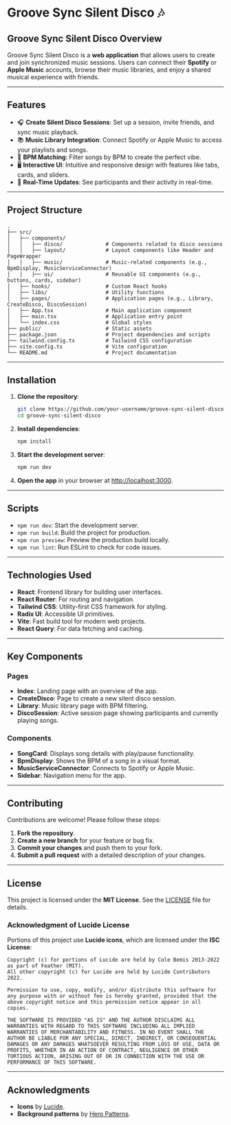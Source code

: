 # Groove Sync Silent Disco 🎶

## Groove Sync Silent Disco Overview

Groove Sync Silent Disco is a **web application** that allows users to create and join synchronized music sessions. Users can connect their **Spotify** or **Apple Music** accounts, browse their music libraries, and enjoy a shared musical experience with friends.

---

## Features

- 🎧 **Create Silent Disco Sessions**: Set up a session, invite friends, and sync music playback.
- 📚 **Music Library Integration**: Connect Spotify or Apple Music to access your playlists and songs.
- 🎵 **BPM Matching**: Filter songs by BPM to create the perfect vibe.
- 🖥️ **Interactive UI**: Intuitive and responsive design with features like tabs, cards, and sliders.
- 🔄 **Real-Time Updates**: See participants and their activity in real-time.

---

## Project Structure

```plaintext
.
├── src/
│   ├── components/
│   │   ├── disco/              # Components related to disco sessions
│   │   ├── layout/             # Layout components like Header and PageWrapper
│   │   ├── music/              # Music-related components (e.g., BpmDisplay, MusicServiceConnector)
│   │   ├── ui/                 # Reusable UI components (e.g., buttons, cards, sidebar)
│   ├── hooks/                  # Custom React hooks
│   ├── libs/                   # Utility functions
│   ├── pages/                  # Application pages (e.g., Library, CreateDisco, DiscoSession)
│   ├── App.tsx                 # Main application component
│   ├── main.tsx                # Application entry point
│   └── index.css               # Global styles
├── public/                     # Static assets
├── package.json                # Project dependencies and scripts
├── tailwind.config.ts          # Tailwind CSS configuration
├── vite.config.ts              # Vite configuration
└── README.md                   # Project documentation
```

---

## Installation

1. **Clone the repository**:
    ```bash
    git clone https://github.com/your-username/groove-sync-silent-disco.git
    cd groove-sync-silent-disco
    ```

2. **Install dependencies**:
    ```bash
    npm install
    ```

3. **Start the development server**:
    ```bash
    npm run dev
    ```

4. **Open the app** in your browser at [http://localhost:3000](http://localhost:3000).

---

## Scripts

- `npm run dev`: Start the development server.
- `npm run build`: Build the project for production.
- `npm run preview`: Preview the production build locally.
- `npm run lint`: Run ESLint to check for code issues.

---

## Technologies Used

- **React**: Frontend library for building user interfaces.
- **React Router**: For routing and navigation.
- **Tailwind CSS**: Utility-first CSS framework for styling.
- **Radix UI**: Accessible UI primitives.
- **Vite**: Fast build tool for modern web projects.
- **React Query**: For data fetching and caching.

---

## Key Components

### Pages

- **Index**: Landing page with an overview of the app.
- **CreateDisco**: Page to create a new silent disco session.
- **Library**: Music library page with BPM filtering.
- **DiscoSession**: Active session page showing participants and currently playing songs.

### Components

- **SongCard**: Displays song details with play/pause functionality.
- **BpmDisplay**: Shows the BPM of a song in a visual format.
- **MusicServiceConnector**: Connects to Spotify or Apple Music.
- **Sidebar**: Navigation menu for the app.

---

## Contributing

Contributions are welcome! Please follow these steps:

1. **Fork the repository**.
2. **Create a new branch** for your feature or bug fix.
3. **Commit your changes** and push them to your fork.
4. **Submit a pull request** with a detailed description of your changes.

---

## License

This project is licensed under the **MIT License**. See the [LICENSE](./LICENSE) file for details.

### Acknowledgment of Lucide License

Portions of this project use **Lucide icons**, which are licensed under the **ISC License**:

```
Copyright (c) for portions of Lucide are held by Cole Bemis 2013-2022 as part of Feather (MIT). 
All other copyright (c) for Lucide are held by Lucide Contributors 2022.

Permission to use, copy, modify, and/or distribute this software for any purpose with or without fee is hereby granted, provided that the above copyright notice and this permission notice appear in all copies.

THE SOFTWARE IS PROVIDED "AS IS" AND THE AUTHOR DISCLAIMS ALL WARRANTIES WITH REGARD TO THIS SOFTWARE INCLUDING ALL IMPLIED WARRANTIES OF MERCHANTABILITY AND FITNESS. IN NO EVENT SHALL THE AUTHOR BE LIABLE FOR ANY SPECIAL, DIRECT, INDIRECT, OR CONSEQUENTIAL DAMAGES OR ANY DAMAGES WHATSOEVER RESULTING FROM LOSS OF USE, DATA OR PROFITS, WHETHER IN AN ACTION OF CONTRACT, NEGLIGENCE OR OTHER TORTIOUS ACTION, ARISING OUT OF OR IN CONNECTION WITH THE USE OR PERFORMANCE OF THIS SOFTWARE.
```



---

## Acknowledgments

- **Icons** by [Lucide](https://lucide.dev/).
- **Background patterns** by [Hero Patterns](https://heropatterns.com/).
